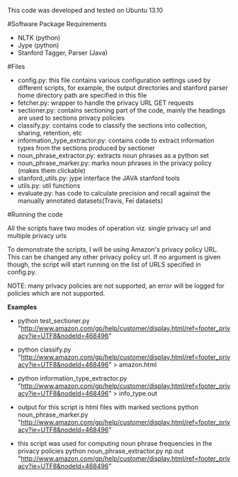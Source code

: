 
This code was developed and tested on Ubuntu 13.10

#Software Package Requirements

  - NLTK (python)
  - Jype (python)
  - Stanford Tagger, Parser (Java)

#Files

  - config.py: this file contains various configuration settings used by different scripts, for example, the output directories and stanford parser home directory path are specified in this file
  - fetcher.py: wrapper to handle the privacy URL GET requests
  - sectioner.py: contains sectioning part of the code, mainly the headings are used to sections privacy policies
  - classify.py: contains code to classify the sections into collection, sharing, retention, etc
  - information_type_extractor.py: contains code to extract information types from the sections produced by sectioner
  - noun_phrase_extractor.py: extracts noun phrases as a python set
  - noun_phrase_marker.py: marks noun phrases in the privacy policy (makes them clickable)
  - stanford_utils.py: jype interface the JAVA stanford tools  
  - utils.py: util functions
  - evaluate.py: has code to calculate precision and recall against the manually annotated datasets(Travis, Fei datasets)


#Running the code

All the scripts have two modes of operation viz. single privacy url and multiple privacy urls

To demonstrate the scripts, I will be using Amazon's privacy policy URL. This can be changed any other privacy policy url. If no argument is given though, the script will start running on the list of URLS specified in config.py. 

NOTE: many privacy policies are not supported, an error will be logged for policies which are not supported.

<b>Examples</b>

- python test_sectioner.py "http://www.amazon.com/gp/help/customer/display.html/ref=footer_privacy?ie=UTF8&nodeId=468496"

- python classify.py "http://www.amazon.com/gp/help/customer/display.html/ref=footer_privacy?ie=UTF8&nodeId=468496" > amazon.html


- python information_type_extractor.py "http://www.amazon.com/gp/help/customer/display.html/ref=footer_privacy?ie=UTF8&nodeId=468496" > info_type.out

- output for this script is html files with marked sections
 python noun_phrase_marker.py "http://www.amazon.com/gp/help/customer/display.html/ref=footer_privacy?ie=UTF8&nodeId=468496"

- this script was used for computing noun phrase frequencies in the privacy policies
 python noun_phrase_extractor.py np.out "http://www.amazon.com/gp/help/customer/display.html/ref=footer_privacy?ie=UTF8&nodeId=468496"


